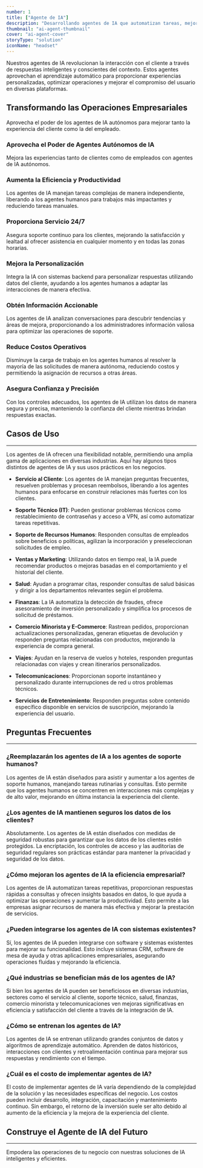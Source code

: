 ```yaml
---
number: 1
title: ["Agente de IA"]
description: "Desarrollando agentes de IA que automatizan tareas, mejoran la experiencia del cliente y aumentan la eficiencia operativa."
thumbnail: "ai-agent-thumbnail"
cover: "ai-agent-cover"
storyType: "solution"
iconName: "headset"
---
```


Nuestros agentes de IA revolucionan la interacción con el cliente a través de respuestas inteligentes y conscientes del contexto. Estos agentes aprovechan el aprendizaje automático para proporcionar experiencias personalizadas, optimizar operaciones y mejorar el compromiso del usuario en diversas plataformas.

## Transformando las Operaciones Empresariales

Aprovecha el poder de los agentes de IA autónomos para mejorar tanto la experiencia del cliente como la del empleado.

### Aprovecha el Poder de Agentes Autónomos de IA

Mejora las experiencias tanto de clientes como de empleados con agentes de IA autónomos.

### Aumenta la Eficiencia y Productividad

Los agentes de IA manejan tareas complejas de manera independiente, liberando a los agentes humanos para trabajos más impactantes y reduciendo tareas manuales.

### Proporciona Servicio 24/7

Asegura soporte continuo para los clientes, mejorando la satisfacción y lealtad al ofrecer asistencia en cualquier momento y en todas las zonas horarias.

### Mejora la Personalización

Integra la IA con sistemas backend para personalizar respuestas utilizando datos del cliente, ayudando a los agentes humanos a adaptar las interacciones de manera efectiva.

### Obtén Información Accionable

Los agentes de IA analizan conversaciones para descubrir tendencias y áreas de mejora, proporcionando a los administradores información valiosa para optimizar las operaciones de soporte.

### Reduce Costos Operativos

Disminuye la carga de trabajo en los agentes humanos al resolver la mayoría de las solicitudes de manera autónoma, reduciendo costos y permitiendo la asignación de recursos a otras áreas.

### Asegura Confianza y Precisión

Con los controles adecuados, los agentes de IA utilizan los datos de manera segura y precisa, manteniendo la confianza del cliente mientras brindan respuestas exactas.

## Casos de Uso

---

Los agentes de IA ofrecen una flexibilidad notable, permitiendo una amplia gama de aplicaciones en diversas industrias. Aquí hay algunos tipos distintos de agentes de IA y sus usos prácticos en los negocios.

- **Servicio al Cliente**: Los agentes de IA manejan preguntas frecuentes, resuelven problemas y procesan reembolsos, liberando a los agentes humanos para enfocarse en construir relaciones más fuertes con los clientes.

- **Soporte Técnico (IT)**: Pueden gestionar problemas técnicos como restablecimiento de contraseñas y acceso a VPN, así como automatizar tareas repetitivas.

- **Soporte de Recursos Humanos**: Responden consultas de empleados sobre beneficios o políticas, agilizan la incorporación y preseleccionan solicitudes de empleo.

- **Ventas y Marketing**: Utilizando datos en tiempo real, la IA puede recomendar productos o mejoras basadas en el comportamiento y el historial del cliente.

- **Salud**: Ayudan a programar citas, responder consultas de salud básicas y dirigir a los departamentos relevantes según el problema.

- **Finanzas**: La IA automatiza la detección de fraudes, ofrece asesoramiento de inversión personalizado y simplifica los procesos de solicitud de préstamos.

- **Comercio Minorista y E-Commerce**: Rastrean pedidos, proporcionan actualizaciones personalizadas, generan etiquetas de devolución y responden preguntas relacionadas con productos, mejorando la experiencia de compra general.

- **Viajes**: Ayudan en la reserva de vuelos y hoteles, responden preguntas relacionadas con viajes y crean itinerarios personalizados.

- **Telecomunicaciones**: Proporcionan soporte instantáneo y personalizado durante interrupciones de red u otros problemas técnicos.

- **Servicios de Entretenimiento**: Responden preguntas sobre contenido específico disponible en servicios de suscripción, mejorando la experiencia del usuario.                                                      

## Preguntas Frecuentes

---

### ¿Reemplazarán los agentes de IA a los agentes de soporte humanos?

Los agentes de IA están diseñados para asistir y aumentar a los agentes de soporte humanos, manejando tareas rutinarias y consultas. Esto permite que los agentes humanos se concentren en interacciones más complejas y de alto valor, mejorando en última instancia la experiencia del cliente.

### ¿Los agentes de IA mantienen seguros los datos de los clientes?

Absolutamente. Los agentes de IA están diseñados con medidas de seguridad robustas para garantizar que los datos de los clientes estén protegidos. La encriptación, los controles de acceso y las auditorías de seguridad regulares son prácticas estándar para mantener la privacidad y seguridad de los datos.

### ¿Cómo mejoran los agentes de IA la eficiencia empresarial?

Los agentes de IA automatizan tareas repetitivas, proporcionan respuestas rápidas a consultas y ofrecen insights basados en datos, lo que ayuda a optimizar las operaciones y aumentar la productividad. Esto permite a las empresas asignar recursos de manera más efectiva y mejorar la prestación de servicios.

### ¿Pueden integrarse los agentes de IA con sistemas existentes?

Sí, los agentes de IA pueden integrarse con software y sistemas existentes para mejorar su funcionalidad. Esto incluye sistemas CRM, software de mesa de ayuda y otras aplicaciones empresariales, asegurando operaciones fluidas y mejorando la eficiencia.

### ¿Qué industrias se benefician más de los agentes de IA?

Si bien los agentes de IA pueden ser beneficiosos en diversas industrias, sectores como el servicio al cliente, soporte técnico, salud, finanzas, comercio minorista y telecomunicaciones ven mejoras significativas en eficiencia y satisfacción del cliente a través de la integración de IA.

### ¿Cómo se entrenan los agentes de IA?

Los agentes de IA se entrenan utilizando grandes conjuntos de datos y algoritmos de aprendizaje automático. Aprenden de datos históricos, interacciones con clientes y retroalimentación continua para mejorar sus respuestas y rendimiento con el tiempo.

### ¿Cuál es el costo de implementar agentes de IA?

El costo de implementar agentes de IA varía dependiendo de la complejidad de la solución y las necesidades específicas del negocio. Los costos pueden incluir desarrollo, integración, capacitación y mantenimiento continuo. Sin embargo, el retorno de la inversión suele ser alto debido al aumento de la eficiencia y la mejora de la experiencia del cliente.

## Construye el Agente de IA del Futuro

---

Empodera las operaciones de tu negocio con nuestras soluciones de IA inteligentes y eficientes.
